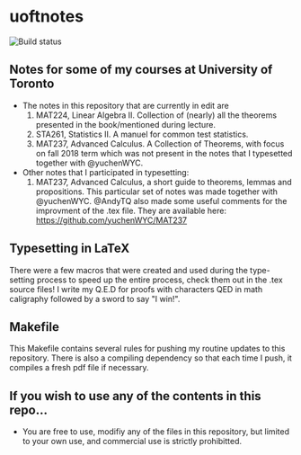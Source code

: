 # uoftnotes 
![Build status](https://ci.appveyor.com/api/projects/status/pjxh5g91jpbh7t84?svg=true)

## Notes for some of my courses at University of Toronto 
* The notes in this repository that are currently in edit are
   1. MAT224, Linear Algebra II. Collection of (nearly) all the theorems presented in the book/mentioned during lecture. 
   2. STA261, Statistics II. A manuel for common test statistics.
   3. MAT237, Advanced Calculus. A Collection of Theorems, with focus on fall 2018 term which was not present in the notes that I typesetted together with @yuchenWYC.
* Other notes that I participated in typesetting:
   1. MAT237, Advanced Calculus, a short guide to theorems, lemmas and propositions. This particular set of notes was made together with @yuchenWYC. @AndyTQ also made some useful comments for the improvment of the .tex file. They are available here:  https://github.com/yuchenWYC/MAT237
   

## Typesetting in LaTeX
There were a few macros that were created and used during the type-setting process to speed up the entire process, check them out in the .tex source files! I write my Q.E.D for proofs with characters QED in math caligraphy followed by a sword to say "I win!".

## Makefile
This Makefile contains several rules for pushing my routine updates to this repository. There is also a compiling dependency so that each time I push, it compiles a fresh pdf file if necessary.

## If you wish to use any of the contents in this repo...
* You are free to use, modifiy any of the files in this repository, but limited to your own use, and commercial use is strictly prohibitted.
